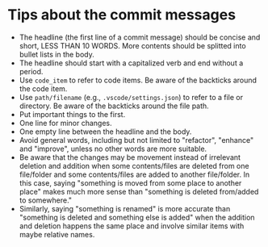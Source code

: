 # Tips about the commit messages

- The headline (the first line of a commit message) should be concise and short, LESS THAN 10 WORDS. More contents should be splitted into bullet lists in the body.
- The headline should start with a capitalized verb and end without a period.
- Use `code_item` to refer to code items. Be aware of the backticks around the code item.
- Use `path/filename` (e.g., `.vscode/settings.json`) to refer to a file or directory. Be aware of the backticks around the file path.
- Put important things to the first.
- One line for minor changes.
- One empty line between the headline and the body.
- Avoid general words, including but not limited to "refactor", "enhance" and "improve", unless no other words are more suitable.
- Be aware that the changes may be movement instead of irrelevant deletion and addition when some contents/files are deleted from one file/folder and some contents/files are added to another file/folder. In this case, saying "something is moved from some place to another place" makes much more sense than "something is deleted from/added to somewhere."
- Similarly, saying "something is renamed" is more accurate than "something is deleted and something else is added" when the addition and deletion happens the same place and involve similar items with maybe relative names.
